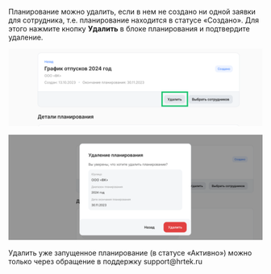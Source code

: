 Планирование можно удалить, если в нем не создано ни одной заявки для сотрудника, т.е. планирование находится в статусе «Создано». Для этого нажмите кнопку **Удалить** в блоке планирования и подтвердите удаление.

![](./assets/9.png)

![](./assets/10.png)

<warn>
Удалить уже запущенное планирование (в статусе «Активно») можно только через обращение в поддержку support@hrtek.ru
</warn>